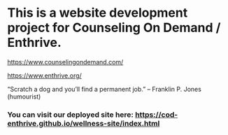 # This is a website development project for Counseling On Demand / Enthrive.
https://www.counselingondemand.com/

https://www.enthrive.org/

“Scratch a dog and you’ll find a permanent job.” – Franklin P. Jones (humourist)

### You can visit our deployed site here: https://cod-enthrive.github.io/wellness-site/index.html


